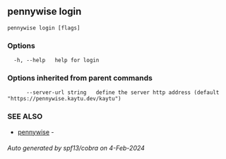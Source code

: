 ## pennywise login



```
pennywise login [flags]
```

### Options

```
  -h, --help   help for login
```

### Options inherited from parent commands

```
      --server-url string   define the server http address (default "https://pennywise.kaytu.dev/kaytu")
```

### SEE ALSO

* [pennywise](pennywise.md)	 - 

###### Auto generated by spf13/cobra on 4-Feb-2024
